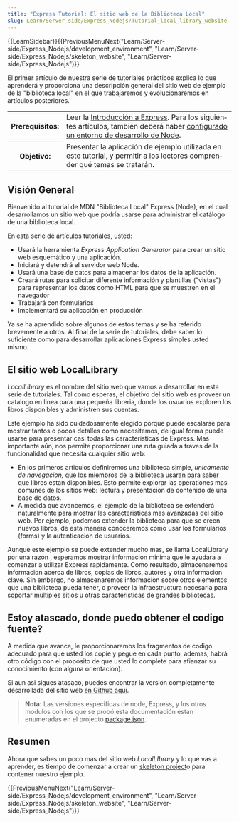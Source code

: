 ```yaml
---
title: "Express Tutorial: El sitio web de la Biblioteca Local"
slug: Learn/Server-side/Express_Nodejs/Tutorial_local_library_website
---
```


{{LearnSidebar}}{{PreviousMenuNext("Learn/Server-side/Express_Nodejs/development_environment", "Learn/Server-side/Express_Nodejs/skeleton_website", "Learn/Server-side/Express_Nodejs")}}

El primer artículo de nuestra serie de tutoriales prácticos explica lo que aprenderá y proporciona una descripción general del sitio web de ejemplo de la "biblioteca local" en el que trabajaremos y evolucionaremos en artículos posteriores.

<table>
  <tbody>
    <tr>
      <th scope="row">Prerequisitos:</th>
      <td>
        Leer la
        <a href="/es/docs/Learn/Server-side/Express_Nodejs/Introduction"
          >Introducción a Express</a
        >.
        <span id="result_box" lang="es"
          ><span
            >Para los siguientes artículos, también deberá haber
          </span></span
        ><a
          href="/es/docs/Learn/Server-side/Express_Nodejs/development_environment"
          >configurado un entorno de desarrollo de Node</a
        >.
      </td>
    </tr>
    <tr>
      <th scope="row">Objetivo:</th>
      <td>
        <span id="result_box" lang="es"
          ><span
            >Presentar la aplicación de ejemplo utilizada en este tutorial, y
            permitir a los lectores comprender qué temas se tratarán.</span
          ></span
        >
      </td>
    </tr>
  </tbody>
</table>

## Visión General

Bienvenido al tutorial de MDN "Biblioteca Local" Express (Node), en el cual desarrollamos un sitio web que podría usarse para administrar el catálogo de una biblioteca local.

En esta serie de artículos tutoriales, usted:

- Usará la herramienta _Express Application Generator_ para crear un sitio web esquemático y una aplicación.
- Iniciará y detendrá el servidor web Node.
- Usará una base de datos para almacenar los datos de la aplicación.
- Creará rutas para solicitar diferente información y plantillas ("vistas") para representar los datos como HTML para que se muestren en el navegador
- Trabajará con formularios
- Implementará su aplicación en producción

Ya se ha aprendido sobre algunos de estos temas y se ha referido brevemente a otros. Al final de la serie de tutoriales, debe saber lo suficiente como para desarrollar aplicaciones Express simples usted mismo.

## El sitio web LocalLibrary

_LocalLibrary_ es el nombre del sitio web que vamos a desarrollar en esta serie de tutoriales. Tal como esperas, el objetivo del sitio web es proveer un catalogo en linea para una pequeña libreria, donde los usuarios exploren los libros disponibles y administren sus cuentas.

Este ejemplo ha sido cuidadosamente elegido porque puede escalarse para mostrar tantos o pocos detalles como necesitemos, de igual forma puede usarse para presentar casi todas las caracteristicas de Express. Mas importante aún, nos permite proporcionar una ruta guiada a traves de la funcionalidad que necesita cualquier sitio web:

- En los primeros articulos definiremos una biblioteca simple, _unicamente de navegacion,_ que los miembros de la biblioteca usaran para saber que libros estan disponibles. Esto permite explorar las operationes mas comunes de los sitios web: lectura y presentacion de contenido de una base de datos.
- A medida que avancemos, el ejemplo de la biblioteca se extenderá naturalmente para mostrar las caracteristicas mas avanzadas del sitio web. Por ejemplo, podemos extender la biblioteca para que se creen nuevos libros, de esta manera conoceremos como usar los formularios (forms) y la autenticacion de usuarios.

Aunque este ejemplo se puede extender mucho mas, se llama LocalLibrary por una razón , esperamos mostrar informacion minima que le ayudara a comenzar a utilizar Express rapidamente. Como resultado, almacenaremos informacion acerca de libros, copias de libros, autores y otra informacion clave. Sin embargo, no almacenaremos informacion sobre otros elementos que una biblioteca pueda tener, o proveer la infraestructura necesaria para soportar multiples sitios u otras caracteristicas de grandes bibliotecas.

## Estoy atascado, donde puedo obtener el codigo fuente?

A medida que avance, le proporcionaremos los fragmentos de codigo adecuado para que usted los copie y pegue en cada punto, ademas, habrá otro código con el proposito de que usted lo complete para afianzar su conocimiento (con alguna orientacion).

Si aun asi sigues atasaco, puedes encontrar la version completamente desarrollada del sitio web [en Github aqui](https://github.com/mdn/express-locallibrary-tutorial).

> **Nota:** Las versiones especificas de node, Express, y los otros modulos con los que se probó esta documentación estan enumeradas en el projecto [package.json](https://github.com/mdn/express-locallibrary-tutorial/blob/master/package.json).

## Resumen

Ahora que sabes un poco mas del sitio web _LocalLIbrary_ y lo que vas a aprender, es tiempo de comenzar a crear un [skeleton project](/es/docs/Learn/Server-side/Express_Nodejs/skeleton_website)o para contener nuestro ejemplo.

{{PreviousMenuNext("Learn/Server-side/Express_Nodejs/development_environment", "Learn/Server-side/Express_Nodejs/skeleton_website", "Learn/Server-side/Express_Nodejs")}}
